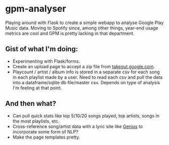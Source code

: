 # gpm-analyser
Playing around with Flask to create a simple webapp to analyse Google Play Music data. Moving to Spotify since,
among other things, year-end usage metrics are cool and GPM is pretty lacking in that department.

## Gist of what I'm doing:
- Experimenting with Flask/forms.
- Create an upload page to accept a zip file from [takeout.google.com]().
- Playcount / artist / album info is stored in a separate csv for each song in each playlist made by a user. Need to read each csv and 
pull the data into a dataframe/sqlite db file/master csv. Depends on type of analysis I'm feeling at that point.

## And then what?
- Can pull quick stats like top 5/10/20 songs played, top artists, songs in the most playlists, etc.
- Cross-reference song/artist data with a lyric site like [Genius]() to incorporate some form of NLP?
- Make the page templates pretty.